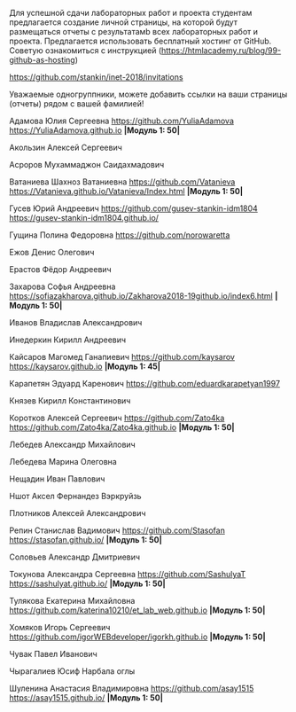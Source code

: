 
Для успешной сдачи лабораторных работ и проекта студентам предлагается создание личной страницы, на которой будут размещаться отчеты c результатамb всех лабораторных работ и проекта.
Предлагается использовать бесплатный хостинг от GitHub. Советую ознакомиться с инструкцией (https://htmlacademy.ru/blog/99-github-as-hosting)


https://github.com/stankin/inet-2018/invitations

Уважаемые одногруппники, можете добавить ссылки на ваши страницы (отчеты) рядом с вашей фамилией!

Адамова	Юлия	Сергеевна https://github.com/YuliaAdamova  https://YuliaAdamova.github.io <b>|Модуль 1: 50|</b>

Акользин	Алексей	Сергеевич

Асроров	Мухаммаджон	Саидахмадович

Ватаниева	Шахноз	Ватаниевна  https://github.com/Vatanieva https://Vatanieva.github.io/Vatanieva/Index.html <b>|Модуль 1: 50|</b>

Гусев	Юрий	Андреевич https://github.com/gusev-stankin-idm1804  https://gusev-stankin-idm1804.github.io/

Гущина	Полина	Федоровна    https://github.com/norowaretta

Ежов	Денис	Олегович

Ерастов	Фёдор	Андреевич

Захарова	Софья	Андреевна    https://sofiazakharova.github.io/Zakharova2018-19github.io/index6.html <b>|Модуль 1: 50|</b>

Иванов	Владислав	Александрович

Инедеркин	Кирилл	Андреевич

Кайсаров	Магомед	Ганапиевич   https://github.com/kaysarov https://kaysarov.github.io <b>|Модуль 1: 45|</b>

Карапетян	Эдуард	Каренович   https://github.com/eduardkarapetyan1997

Князев	Кирилл	Константинович

Коротков	Алексей	Сергеевич https://github.com/Zato4ka https://github.com/Zato4ka/Zato4ka.github.io <b>|Модуль 1: 50|</b>

Лебедев	Александр	Михайлович

Лебедева	Марина	Олеговна

Нещадин	Иван	Павлович

Ншот	Аксел Фeрнандез Вэркруйзь	

Плотников	Алексей	Александрович

Репин	Станислав	Вадимович  https://github.com/Stasofan  https://stasofan.github.io/ <b>|Модуль 1: 50|</b>

Соловьев	Александр	Дмитриевич

Токунова	Александра	Сергеевна https://github.com/SashulyaT  https://sashulyat.github.io/ <b>|Модуль 1: 50|</b>

Тулякова	Екатерина	Михайловна https://github.com/katerina10210/et_lab_web.github.io <b>|Модуль 1: 50|</b>

Хомяков	Игорь	Сергеевич  https://github.com/igorWEBdeveloper/igorkh.github.io <b>|Модуль 1: 50|</b>

Чувак	Павел	Иванович

Чырагалиев	Юсиф	Нарбала оглы

Шуленина	Анастасия	Владимировна https://github.com/asay1515 https://asay1515.github.io/ <b>|Модуль 1: 50|</b>

